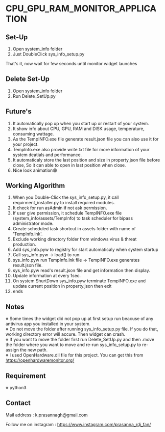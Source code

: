 # CPU_GPU_RAM_MONITOR_APPLICATION

## Set-Up
  1) Open system_info folder
  2) Just DoubleClick sys_info_setup.py
  
  That's it, now wait for few seconds until monitor widget launches
  
## Delete Set-Up 
  1) Open system_info folder
  2) Run Delete_SetUp.py
  
## Future's 
  1) It automatically pop up when you start up or restart of your system.
  2) It show info about CPU, GPU, RAM and DISK usage, temperature, consuming wattage.
  3) As the TempINFO.exe file generate result.json file you can also use it for your project.
  4) TempInfo.exe also provide write.txt file for more information of your system deatials and performance.
  5) It automaticaly store the last position and size in property.json file before close, So it can able to open in last position when close.
  6) Nice look animation😁
  
## Working Algorithm 
  1) When you Double-Click the sys_info_setup.py, it call requirment_installer.py to install required modules.
  2) It check for run asAdmin if not ask permission.
  3) If user give permission, it schedule TempINFO.exe file (system_info/assets/TempInfo) to task scheduler for bipass administrator mode.
  4) Create scheduled task shortcut in assets folder with name of 'TempInfo.lnk'.
  5) Exclude working directory folder from windows virus & threat production.
  6) Add sys_info.pyw to registry for start automaticaly when system startup
  7) Call sys_info.pyw -> load() to run
  8) sys_info.pyw run TempInfo.lnk file -> TempINFO.exe generates result.json file.
  9) sys_info.pyw read's result.json file and get information then display.
  10) Update information at every 1sec.
  11) On system ShurtDown sys_info.pyw terminate TempINFO.exe and update current position in property.json then exit
  12) ends
  
## Notes
  ※ Some times the widget did not pop up at first setup run beacuse of any antivirus app you installed in your system. <br>
  ※ Do not move the folder after running sys_info_setup.py file. If you do that, working directory error will accure. Then widget can crash. <br>
  ※ If you want to move the folder first run Delete_SetUp.py and then .move the folder where you want to move and re-run sys_info_setup.py to re-assign the new path. <br>
  ※ I used OpenHardware.dll file for this project. You can get this from https://openhardwaremonitor.org/ 

## Requirement 
  ※ python3

## Contact 

Mail address : k.prasannagh@gmail.com

Follow me on instagram : https://www.instagram.com/prasanna_rdj_fan/
